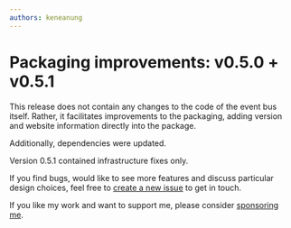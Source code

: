 ```yaml
---
authors: keneanung
---
```


# Packaging improvements: v0.5.0 + v0.5.1

This release does not contain any changes to the code of the event bus itself. Rather, it facilitates improvements to the packaging, adding version and website information directly into the package.

Additionally, dependencies were updated.

Version 0.5.1 contained infrastructure fixes only.

If you find bugs, would like to see more features and discuss particular design choices, feel free to [create a new issue](https://github.com/keneanung/nexus-event-bus/issues/new) to get in touch.

If you like my work and want to support me, please consider [sponsoring me](https://github.com/sponsors/keneanung).